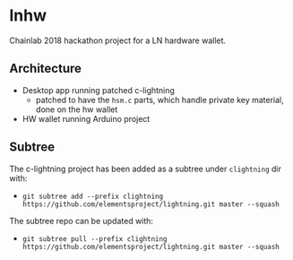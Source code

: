 # lnhw

Chainlab 2018 hackathon project for a LN hardware wallet.

## Architecture

- Desktop app running patched c-lightning
  - patched to have the `hsm.c` parts, which handle private key material, done on the hw wallet
- HW wallet running Arduino project

## Subtree

The c-lightning project has been added as a subtree under `clightning` dir with:

* `git subtree add --prefix clightning https://github.com/elementsproject/lightning.git master --squash`

The subtree repo can be updated with:

* `git subtree pull --prefix clightning https://github.com/elementsproject/lightning.git master --squash`
